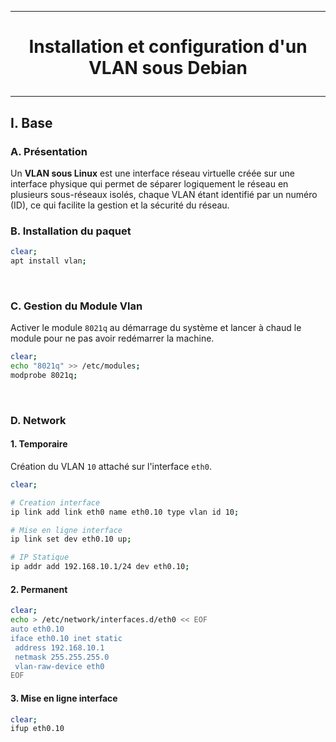 --------------------------------------------------------------------------------
# <p align='center'> Installation et configuration d'un VLAN sous Debian </p>
--------------------------------------------------------------------------------
## I. Base
### A. Présentation
Un **VLAN sous Linux** est une interface réseau virtuelle créée sur une interface physique qui permet de séparer logiquement le réseau en plusieurs sous-réseaux isolés, chaque VLAN étant identifié par un numéro (ID), ce qui facilite la gestion et la sécurité du réseau.


### B. Installation du paquet
```bash
clear;
apt install vlan;
```

<br />

### C. Gestion du Module Vlan
Activer le module `8021q` au démarrage du système et lancer à chaud le module pour ne pas avoir redémarrer la machine.
```bash
clear;
echo "8021q" >> /etc/modules;
modprobe 8021q;
```

<br />

### D. Network
#### 1. Temporaire
Création du VLAN `10` attaché sur l'interface `eth0`.
```bash
clear;

# Creation interface
ip link add link eth0 name eth0.10 type vlan id 10;

# Mise en ligne interface
ip link set dev eth0.10 up;

# IP Statique
ip addr add 192.168.10.1/24 dev eth0.10;
```

#### 2. Permanent
```bash
clear;
echo > /etc/network/interfaces.d/eth0 << EOF
auto eth0.10
iface eth0.10 inet static
 address 192.168.10.1
 netmask 255.255.255.0
 vlan-raw-device eth0
EOF
```

#### 3. Mise en ligne interface
```bash
clear;
ifup eth0.10
```
